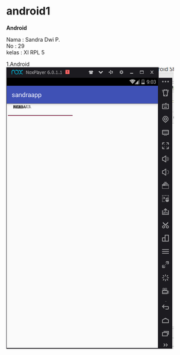 # android1
<b> Android </b>

Nama : Sandra Dwi P.<br>
No   : 29<br>
kelas : XI RPL 5<br>

1.Android <br>
![alt text](https://github.com/perwitas/android1/blob/master/Screenshot%20(133).png)

